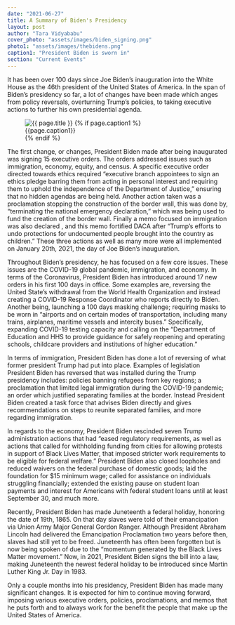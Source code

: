 ```yaml
---
date: "2021-06-27"
title: A Summary of Biden's Presidency
layout: post
author: "Tara Vidyababu"
cover_photo: "assets/images/biden_signing.png"
photo1: "assets/images/thebidens.png"
caption1: "President Biden is sworn in"
section: "Current Events"
---
```


It has been over 100 days since Joe Biden’s inauguration into the White House as the 46th president of the United States of America. In the span of Biden’s presidency so far, a lot of changes have been made which anges from policy reversals, overturning Trump’s policies, to taking executive actions to further his own presidential agenda.

<div class="pr-0 justify-content-center ">
    <figure>
	    <img class="rounded img-fluid" src="{% if page.photo1 contains "://" %}{{ page.photo1 }}{% else %}{{ site.baseurl }}/{{ page.photo1 }}{% endif %}" alt="{{ page.title }}">
        {% if page.caption1 %}
            <figcaption class="figure-caption">{{page.caption1}}</figcaption>
        {% endif %}
    </figure>
</div>

The first change, or changes, President Biden made after being inaugurated was signing 15 executive orders. The orders addressed issues such as immigration, economy, equity, and census. A specific executive order directed towards ethics required “executive branch appointees to sign an ethics pledge barring them from acting in personal interest and requiring them to uphold the independence of the Department of Justice,” ensuring that no hidden agendas are being held. Another action taken was a proclamation stopping the construction of the border wall, this was done by, “terminating the national emergency declaration,” which was being used to fund the creation of the border wall. Finally a memo focused on immigration was also declared , and this memo fortified DACA after “Trump’s efforts to undo protections for undocumented people brought into the country as children.” These three actions as well as many more were all implemented on January 20th, 2021, the day of Joe Biden’s inauguration.

Throughout Biden’s presidency, he has focused on a few core issues. These issues are the COVID-19 global pandemic, immigration, and economy. In terms of the Coronavirus, President Biden has introduced around 17 new orders in his first 100 days in office. Some examples are, reversing the United State’s withdrawal from the World Health Organization and instead creating a COVID-19 Response Coordinator who reports directly to Biden. Another being, launching a 100 days masking challenge; requiring masks to be worn in “airports and on certain modes of transportation, including many trains, airplanes, maritime vessels and intercity buses.” Specifically, expanding COVID-19 testing capacity and calling on the “Department of Education and HHS to provide guidance for safely reopening and operating schools, childcare providers and institutions of higher education.”

In terms of immigration, President Biden has done a lot of reversing of what former president Trump had put into place. Examples of legislation President Biden has reversed that was installed during the Trump presidency includes: policies banning refugees from key regions; a proclamation that limited legal immigration during the COVID-19 pandemic; an order which justified separating families at the border. Instead President Biden created a task force that advises Biden directly and gives recommendations on steps to reunite separated families, and more regarding immigration.

In regards to the economy, President Biden rescinded seven Trump administration actions that had “eased regulatory requirements, as well as actions that called for withholding funding from cities for allowing protests in support of Black Lives Matter, that imposed stricter work requirements to be eligible for federal welfare.” President Biden also closed loopholes and reduced waivers on the federal purchase of domestic goods; laid the foundation for $15 minimum wage; called for assistance on individuals struggling financially; extended the existing pause on student loan payments and interest for Americans with federal student loans until at least September 30, and much more.

Recently, President Biden has made Juneteenth a federal holiday, honoring the date of 19th, 1865. On that day slaves were told of their emancipation via Union Army Major General Gordon Ranger. Although President Abraham Lincoln had delivered the Emancipation Proclamation two years before then, slaves had still yet to be freed. Juneteenth has often been forgotten but is now being spoken of due to the “momentum generated by the Black Lives Matter movement.” Now, in 2021, President Biden signs the bill into a law, making Juneteenth the newest federal holiday to be introduced since Martin Luther King Jr. Day in 1983.

Only a couple months into his presidency, President Biden has made many significant changes. It is expected for him to continue moving forward, imposing various executive orders, policies, proclamations, and memos that he puts forth and to always work for the benefit the people that make up the United States of America.
